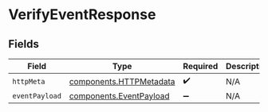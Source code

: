 # VerifyEventResponse


## Fields

| Field                                                              | Type                                                               | Required                                                           | Description                                                        |
| ------------------------------------------------------------------ | ------------------------------------------------------------------ | ------------------------------------------------------------------ | ------------------------------------------------------------------ |
| `httpMeta`                                                         | [components.HTTPMetadata](../../models/components/httpmetadata.md) | :heavy_check_mark:                                                 | N/A                                                                |
| `eventPayload`                                                     | [components.EventPayload](../../models/components/eventpayload.md) | :heavy_minus_sign:                                                 | N/A                                                                |